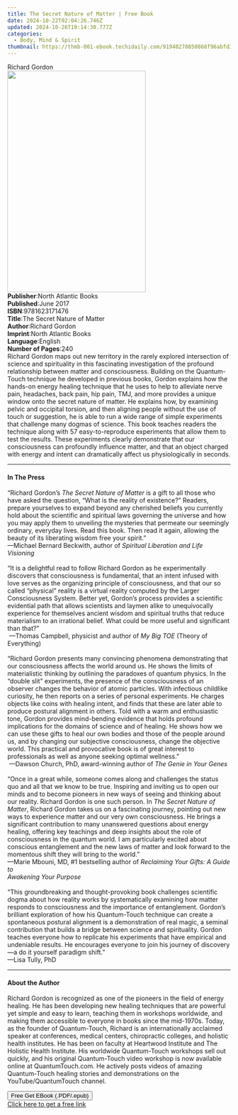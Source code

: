 ```yaml
---
title: The Secret Nature of Matter | Free Book
date: 2024-10-22T02:04:26.746Z
updated: 2024-10-26T19:14:30.777Z
categories:
  - Body, Mind & Spirit
thumbnail: https://thmb-001-ebook.techidaily.com/91940278850868f96abfd39c2310d9c0962c068c54d7aee883eab74daced20d1.jpg
---
```

<main id="book-container">
  <div class="flex flex-col">
    <div class="book-brief flex-1 py-6 px-4 sm:p-6 md:py-10 md:px-8">
      <!-- brief-->
      <div class="book-brief-main">Richard Gordon</div>
    </div>
    <div
      class="book-meta-info flex-1 grid gap-4 col-start-1 col-end-3 row-start-1 sm:mb-6 sm:grid-cols-4 lg:gap-6 lg:col-start-2 lg:row-end-6 lg:row-span-6 lg:mb-0"
    >
      <div
        class="book-meta-info-left place-content-center mt-4 p-4 text-sm leading-6 col-start-2 col-span-2 dark:text-slate-400"
      >
        <img
          class="w-full h-500 object-cover rounded-lg sm:h-255 sm:col-span-2 lg:col-span-full"
          src="https://img-001-ebook.techidaily.com/0f714c797daee7bddaf80cdedf96744a6a94836a5113c201873319022f18bc19.jpg"
          alt=""
          width="312"
          height="500"
        />
      </div>
      <div
        class="book-meta-info-right mt-2 col-start-1 row-start-2 col-span-3 self-center"
      >
        <!-- meta data  -->
        <div class="flex flex-col px-4 md:px-8">
          <div class="flex-1">
            <strong>Publisher</strong>:<span class="px-2"
              >North Atlantic Books</span
            >
          </div>
          <div class="flex-1">
            <strong>Published</strong>:<span class="px-2">June 2017</span>
          </div>
          <div class="flex-1">
            <strong>ISBN</strong>:<span class="px-2">9781623171476</span>
          </div>
          <div class="flex-1">
            <strong>Title</strong>:<span class="px-2"
              >The Secret Nature of Matter</span
            >
          </div>
          <div class="flex-1">
            <strong>Author</strong>:<span class="px-2">Richard Gordon</span>
          </div>
          <div class="flex-1">
            <strong>Imprint</strong>:<span class="px-2"
              >North Atlantic Books</span
            >
          </div>
          <div class="flex-1">
            <strong>Language</strong>:<span class="px-2">English</span>
          </div>
          <div class="flex-1">
            <strong>Number of Pages</strong>:<span class="px-2">240</span>
          </div>
        </div>
      </div>
    </div>
    <div class="book-description flex-1 py-6 px-4 sm:p-6 md:py-10 md:px-8">
      <div class="book-description-main">
        <div accordion-content="" id="description">
          Richard Gordon maps out new territory in the rarely explored
          intersection of science and spirituality in this
          fascinating&nbsp;investigation of the profound relationship between
          matter and consciousness. Building on the Quantum-Touch technique he
          developed in previous books, Gordon explains how the hands-on energy
          healing technique that he uses to help to alleviate nerve pain,
          headaches, back pain, hip pain, TMJ, and more provides a unique window
          onto the secret nature of matter. He explains how, by examining pelvic
          and occipital torsion, and then aligning people without the use of
          touch or suggestion, he is able to run a wide range of simple
          experiments that challenge many dogmas of science. This book teaches
          readers the technique along with 57 easy-to-reproduce experiments that
          allow them to test the results. These experiments clearly demonstrate
          that our consciousness can profoundly influence matter, and that an
          object charged with energy and intent can dramatically affect us
          physiologically in seconds.
        </div>
      </div>
    </div>
    <div class="book-excerpts flex-1 py-6 px-4 sm:p-6 md:py-10 md:px-8">
      <!-- excerpts-->
      <div class="book-excerpts-main">
        <hr />
        <h4 class="placeholder placeholder-heading">
          <span>In The Press</span>
        </h4>
        <p>
          “Richard Gordon’s <i>The Secret Nature of Matter </i>is a gift to all
          those who have asked the question, “What is the reality of existence?”
          Readers, prepare yourselves to expand beyond any cherished beliefs you
          currently hold about the scientific and spiritual laws governing the
          universe and how you may apply them to unveiling the mysteries that
          permeate our seemingly ordinary, everyday lives. Read this book. Then
          read it again, allowing the beauty of its liberating wisdom free your
          spirit.” <br />—Michael Bernard Beckwith, author of
          <i>Spiritual Liberation and Life Visioning</i> <br />
          &nbsp;<br />
          “It is a delightful read to follow Richard Gordon as he experimentally
          discovers that consciousness is fundamental, that an intent infused
          with love serves as the organizing principle of consciousness, and
          that our so called “physical” reality is a virtual reality computed by
          the Larger Consciousness System. Better yet, Gordon’s process provides
          a scientific evidential path that allows scientists and laymen alike
          to unequivocally experience for themselves ancient wisdom and
          spiritual truths that reduce materialism to an irrational belief. What
          could be more useful and significant than that?” <br />
          &nbsp;—Thomas Campbell, physicist and author of
          <i>My Big TOE</i> (Theory of Everything)<br />
          &nbsp;<br />
          “Richard Gordon presents many convincing phenomena demonstrating that
          our consciousness affects the world around us. He shows the limits of
          materialistic thinking by outlining the paradoxes of quantum physics.
          In the “double slit” experiments, the presence of the consciousness of
          an observer changes the behavior of atomic particles. With infectious
          childlike curiosity, he then reports on a series of personal
          experiments. He charges objects like coins with healing intent, and
          finds that these are later able to produce postural alignment in
          others. Told with a warm and enthusiastic tone, Gordon provides
          mind-bending evidence that holds profound implications for the domains
          of science and of healing. He shows how we can use these gifts to heal
          our own bodies and those of the people around us, and by changing our
          subjective consciousness, change the objective world. This practical
          and provocative book is of great interest to professionals as well as
          anyone seeking optimal wellness.” <br />
          &nbsp;—Dawson Church, PhD, award-winning author of
          <i>The Genie in Your Genes</i><br />
          &nbsp;<br />
          “Once in a great while, someone comes along and challenges the status
          quo and all that we know to be true. Inspiring and inviting us to open
          our minds and to become pioneers in new ways of seeing and thinking
          about our reality. Richard Gordon is one such person. In
          <i>The Secret Nature of Matter</i>, Richard Gordon takes us on a
          fascinating journey, pointing out new ways to experience matter and
          our very own consciousness. He brings a significant contribution to
          many unanswered questions about energy healing, offering key teachings
          and deep insights about the role of consciousness in the quantum
          world. I am particularly excited about conscious entanglement and the
          new laws of matter and look forward to the momentous shift they will
          bring to the world.” <br />
          —Marie Mbouni, MD, #1 bestselling author of
          <i>Reclaiming Your Gifts: A Guide to </i><br />
          <i>Awakening Your Purpose <br /></i><br />
          “This groundbreaking and thought-provoking book challenges scientific
          dogma about how reality works by systematically examining how matter
          responds to consciousness and the importance of entanglement. Gordon’s
          brilliant exploration of how his Quantum-Touch technique can create a
          spontaneous postural alignment is a demonstration of real magic, a
          seminal contribution that builds a bridge between science and
          spirituality. Gordon teaches everyone how to replicate his experiments
          that have empirical and undeniable results. He encourages everyone to
          join his journey of discovery—a do it yourself paradigm shift.” <br />
          —Lisa Tully, PhD
        </p>
      </div>
    </div>
    <div class="book-about-author flex-1 py-6 px-4 sm:p-6 md:py-10 md:px-8">
      <!-- about author-->
      <div class="book-main-author-main">
        <hr />
        <h4 class="placeholder placeholder-heading">
          <span>About the Author</span>
        </h4>
        <p>
          Richard Gordon is recognized as one of the pioneers in the field of
          energy healing. He has been developing new healing techniques that are
          powerful yet simple and easy to learn, teaching them in workshops
          worldwide, and making them accessible to everyone in books since the
          mid-1970s. Today, as the founder of Quantum-Touch, Richard is an
          internationally acclaimed speaker at conferences, medical centers,
          chiropractic colleges, and holistic health institutes. He has been on
          faculty at Heartwood Institute and The Holistic Health Institute. His
          worldwide Quantum-Touch workshops sell out quickly, and his original
          Quantum-Touch video workshop is now available online at
          QuantumTouch.com. He actively posts videos of amazing Quantum-Touch
          healing stories and demonstrations on the YouTube/QuantumTouch
          channel.
        </p>
      </div>
    </div>
    <div class="book-free-get flex-1 py-6 px-4 sm:p-6 md:py-10 md:px-8">
      <button
        id="btn-free-get"
        class="bg-blue-500 hover:bg-blue-700 text-white font-bold py-2 px-4 rounded"
      >
        Free Get EBook (.PDF/.epub)
      </button>
      <div id="countdown-display" class="px-2 text-lg mt-2"></div>
      <a
        id="free-link"
        class="hidden bg-blue-500 hover:bg-blue-700 text-white font-bold py-2 px-4 rounded"
        href="https://www.ebooks.com/en-us/book/2700029/the-secret-nature-of-matter/richard-gordon/"
        target="_blank"
        >Click here to get a free link</a
      >
    </div>
    <script>
      let countdownTime = 0;
      let countdownInterval = null;
      document
        .getElementById('btn-free-get')
        .addEventListener('click', startCountdown);
      function startCountdown() {
        countdownTime = new Date().getTime() + 60000 * 3;
        countdownInterval = setInterval(updateCountdown, 1000);
        document.getElementById('btn-free-get').disabled = true;
        document
          .getElementById('btn-free-get')
          .classList.add('bg-gray-500', 'cursor-not-allowed');
      }
      function updateCountdown() {
        let currentTime = new Date().getTime();
        let timeLeft = countdownTime - currentTime;
        let secondsLeft = Math.floor(timeLeft / 1000);
        document.getElementById('countdown-display').innerHTML =
          `Remaining time: ${secondsLeft} seconds.`;
        if (secondsLeft <= 0) {
          clearInterval(countdownInterval);
          document.getElementById('btn-free-get').classList.add('hidden');
          document.getElementById('free-link').classList.remove('hidden');
          document.getElementById('countdown-display').innerHTML = '';
        }
      }
    </script>
  </div>
</main>

<ins class="adsbygoogle"
      style="display:block"
      data-ad-client="ca-pub-7571918770474297"
      data-ad-slot="8358498916"
      data-ad-format="auto"
      data-full-width-responsive="true"></ins>
    